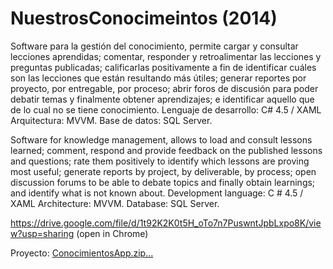 # NuestrosConocimeintos (2014)
Software para la gestión del conocimiento, permite cargar y consultar lecciones aprendidas; comentar, responder y retroalimentar las lecciones y preguntas publicadas; calificarlas positivamente a fin de identificar cuáles son las lecciones que están resultando más útiles; generar reportes por proyecto, por entregable, por proceso; abrir foros de discusión para poder debatir temas y finalmente obtener aprendizajes; e identificar aquello que de lo cual no se tiene conocimiento.  Lenguaje de desarrollo: C# 4.5 / XAML Arquitectura: MVVM. Base de datos: SQL Server.

Software for knowledge management, allows to load and consult lessons learned; comment, respond and provide feedback on the published lessons and questions; rate them positively to identify which lessons are proving most useful; generate reports by project, by deliverable, by process; open discussion forums to be able to debate topics and finally obtain learnings; and identify what is not known about. Development language: C # 4.5 / XAML Architecture: MVVM. Database: SQL Server.

https://drive.google.com/file/d/1t92K2K0t5H_oTo7n7PuswntJpbLxpo8K/view?usp=sharing
(open in Chrome)



Proyecto:
[ConocimientosApp.zip…]()

